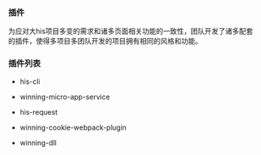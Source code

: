### 插件
为应对大his项目多变的需求和诸多页面相关功能的一致性，团队开发了诸多配套的插件，使得多项目多团队开发的项目拥有相同的风格和功能。

### 插件列表

- his-cli

- winning-micro-app-service

- his-request

- winning-cookie-webpack-plugin

- winning-dll
